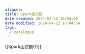 ```yaml
---
aliases: 
title: Spark面试题
date created: 2024-04-12 10:04:00
date modified: 2024-04-12 10:04:54
tags:
  - catalogue
---
```

[[Spark面试题(1)]]